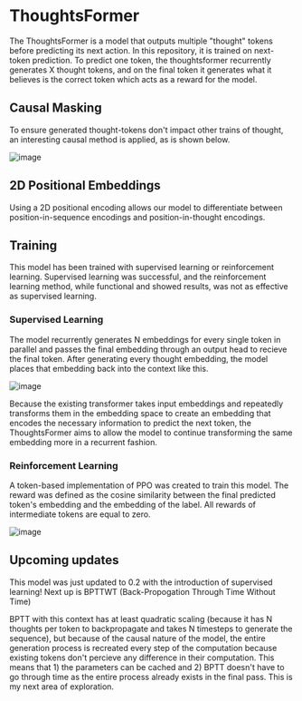 # ThoughtsFormer
The ThoughtsFormer is a model that outputs multiple "thought" tokens before predicting its next action. 
In this repository, it is trained on next-token prediction. To predict one token, the thoughtsformer recurrently generates X thought tokens, and on the final token it generates what it believes is the correct token which acts as a reward for the model.

## Causal Masking
To ensure generated thought-tokens don't impact other trains of thought, an interesting causal method is applied, as is shown below.

![image](https://github.com/user-attachments/assets/640107bc-6678-40eb-a2e3-b0b74c6c7065)

## 2D Positional Embeddings
Using a 2D positional encoding allows our model to differentiate between position-in-sequence encodings and position-in-thought encodings. 

## Training
This model has been trained with supervised learning or reinforcement learning.
Supervised learning was successful, and the reinforcement learning method, while functional and showed results, was not as effective as supervised learning. 

### Supervised Learning
The model recurrently generates N embeddings for every single token in parallel and passes the final embedding through an output head to recieve the final token. After generating every thought embedding, the model places that embedding back into the context like this.

![image](https://github.com/user-attachments/assets/721076e7-827d-4e24-9a0d-3ac5e4970c45) 

Because the existing transformer takes input embeddings and repeatedly transforms them in the embedding space to create an embedding that encodes the necessary information to predict the next token, the ThoughtsFormer aims to allow the model to continue transforming the same embedding more in a recurrent fashion.

### Reinforcement Learning

A token-based implementation of PPO was created to train this model. The reward was defined as the cosine similarity between the final predicted token's embedding and the embedding of the label. All rewards of intermediate tokens are equal to zero. 

![image](https://github.com/user-attachments/assets/488c343d-8fcd-4ac5-a2e8-13344b33c523)

## Upcoming updates

This model was just updated to 0.2 with the introduction of supervised learning! Next up is BPTTWT (Back-Propogation Through Time Without Time)

BPTT with this context has at least quadratic scaling (because it has N thoughts per token to backpropagate and takes N timesteps to generate the sequence), but because of the causal nature of the model, the entire generation process is recreated every step of the computation because existing tokens don't percieve any difference in their computation. This means that 1) the parameters can be cached and 2) BPTT doesn't have to go through time as the entire process already exists in the final pass. This is my next area of exploration.

